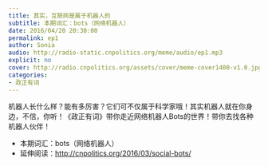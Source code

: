 ```yaml
---
title: 其实，互联网是属于机器人的
subtitle: 本期词汇：bots（网络机器人）
date: 2016/04/20 20:30:00
permalink: ep1
author: Sonia
audio: http://radio-static.cnpolitics.org/meme/audio/ep1.mp3
explicit: no
cover: http://radio.cnpolitics.org/assets/cover/meme-cover1400-v1.0.jpg
categories:
- 政正有词
---
```


机器人长什么样？能有多厉害？它们可不仅属于科学家哦！其实机器人就在你身边，不信，你听！《政正有词》带你走近网络机器人Bots的世界！带你去找各种机器人伙伴！

- 本期词汇：bots（网络机器人）
- 延伸阅读：<http://cnpolitics.org/2016/03/social-bots/>
